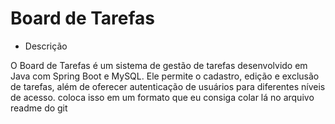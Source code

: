 # Board de Tarefas



- Descrição

O Board de Tarefas é um sistema de gestão de tarefas desenvolvido em Java com Spring Boot e MySQL. Ele permite o cadastro, edição e exclusão de tarefas, além de oferecer autenticação de usuários para diferentes níveis de acesso. coloca isso em um formato que eu consiga colar lá no arquivo readme do git

